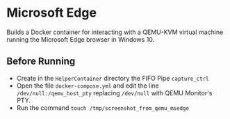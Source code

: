 # Microsoft Edge

Builds a Docker container for interacting with a QEMU-KVM virtual
machine running the Microsoft Edge browser in Windows 10.

Before Running
--------------

- Create in the `HelperContainer` directory the FIFO Pipe `capture_ctrl`
- Open the file `docker-compose.yml` and edit the line
`/dev/null:/qemu_host_pty` replacing `/dev/null` with QEMU Monitor's
PTY.
- Run the command `touch /tmp/screenshot_from_qemu_msedge`
